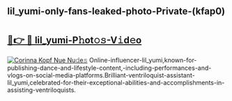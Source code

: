 ## lil_yumi-only-fans​-leaked-photo​-Private-(kfap0)


# <h2><a href="https://mediaupload.pro?title=lil_yumi&ref=git">🔗👉 🔴 lil_yumi-P𝚑ot𝚘𝚜-V𝚒d𝚎o</a></h2>

[![Corinna Kopf Nue Nu𝚍e𝚜](https://i.imgur.com/0qMVB7G.gif)](https://mediaupload.pro?title=lil_yumi&ref=git)
Online-influencer-lil_yumi,known-for-publishing-dance-and-lifestyle-content,-including-performances-and-vlogs-on-social-media-platforms.Brilliant-ventriloquist-assistant-lil_yumi,celebrated-for-their-exceptional-abilities-and-accomplishments-in-assisting-ventriloquists.  